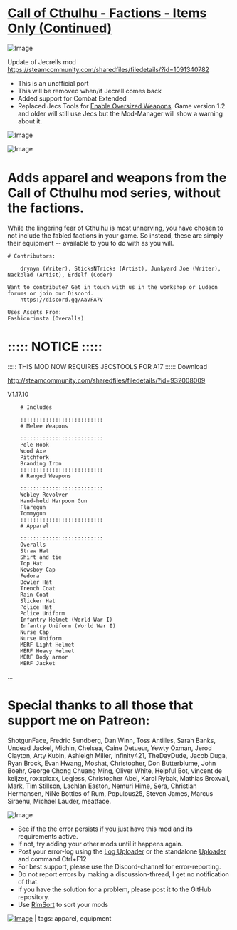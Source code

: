 # [Call of Cthulhu - Factions - Items Only (Continued)](https://steamcommunity.com/sharedfiles/filedetails/?id=2253871007)

![Image](https://i.imgur.com/buuPQel.png)

Update of Jecrells mod
https://steamcommunity.com/sharedfiles/filedetails/?id=1091340782

- This is an unofficial port
- This will be removed when/if Jecrell comes back
- Added support for Combat Extended
- Replaced Jecs Tools for [Enable Oversized Weapons](https://steamcommunity.com/workshop/filedetails/?id=2543371889). Game version 1.2 and older will still use Jecs but the Mod-Manager will show a warning about it.

![Image](https://i.imgur.com/pufA0kM.png)
	
![Image](https://i.imgur.com/Z4GOv8H.png)

# Adds apparel and weapons from the Call of Cthulhu mod series, without the factions.


While the lingering fear of Cthulhu is most unnerving, you have chosen to not include the fabled factions in your game. So instead, these are simply their equipment -- available to you to do with as you will.


	# Contributors:

        drynyn (Writer), SticksNTricks (Artist), Junkyard Joe (Writer), Nackblad (Artist), Erdelf (Coder)

	Want to contribute? Get in touch with us in the workshop or Ludeon forums or join our Discord.
        https://discord.gg/AaVFA7V

	Uses Assets From:
	Fashionrimsta (Overalls)

# ::::: NOTICE :::::
::::: THIS MOD NOW REQUIRES JECSTOOLS FOR A17 ::::::
Download

http://steamcommunity.com/sharedfiles/filedetails/?id=932008009

V1.17.10

        # Includes

        ::::::::::::::::::::::::::
        # Melee Weapons

        ::::::::::::::::::::::::::
        Pole Hook
        Wood Axe
        Pitchfork
        Branding Iron
        ::::::::::::::::::::::::::
        # Ranged Weapons

        ::::::::::::::::::::::::::
        Webley Revolver
        Hand-held Harpoon Gun
        Flaregun
        Tommygun
        ::::::::::::::::::::::::::
        # Apparel

        ::::::::::::::::::::::::::
        Overalls
        Straw Hat
        Shirt and tie
        Top Hat
        Newsboy Cap
        Fedora
        Bowler Hat
        Trench Coat
        Rain Coat
        Slicker Hat
        Police Hat
        Police Uniform
        Infantry Helmet (World War I)
        Infantry Uniform (World War I)
        Nurse Cap
        Nurse Uniform
        MERF Light Helmet
        MERF Heavy Helmet
        MERF Body armor
        MERF Jacket

...

# Special thanks to all those that support me on Patreon:

ShotgunFace, Fredric Sundberg, Dan Winn, Toss Antilles, Sarah Banks, Undead Jackel, Michin, Chelsea, Caine Detueur, Yewty Oxman, Jerod Clayton, Arty Kubin, Ashleigh Miller, infinity421, TheDayDude, Jacob Duga, Ryan Brock, Evan Hwang, Moshat, Christopher, Don Butterblume, John Boehr, George Chong Chuang Ming, Oliver White, Helpful Bot, vincent de keijzer, roxxploxx, Legless, Christopher Abel, Karol Rybak, Mathias Broxvall, Mark, Tim Stillson, Lachlan Easton, Nemuri Hime, Sera, Christian Hermansen, NiNe Bottles of Rum, Populous25, Steven James, Marcus Siraenu, Michael Lauder, meatface.


![Image](https://i.imgur.com/PwoNOj4.png)



-  See if the the error persists if you just have this mod and its requirements active.
-  If not, try adding your other mods until it happens again.
-  Post your error-log using the [Log Uploader](https://steamcommunity.com/sharedfiles/filedetails/?id=2873415404) or the standalone [Uploader](https://steamcommunity.com/sharedfiles/filedetails/?id=2873415404) and command Ctrl+F12
-  For best support, please use the Discord-channel for error-reporting.
-  Do not report errors by making a discussion-thread, I get no notification of that.
-  If you have the solution for a problem, please post it to the GitHub repository.
-  Use [RimSort](https://github.com/RimSort/RimSort/releases/latest) to sort your mods

 

[![Image](https://img.shields.io/github/v/release/emipa606/CallofCthulhuFactionsItemsOnly?label=latest%20version&style=plastic&color=9f1111&labelColor=black)](https://steamcommunity.com/sharedfiles/filedetails/changelog/2253871007) | tags:  apparel,  equipment
